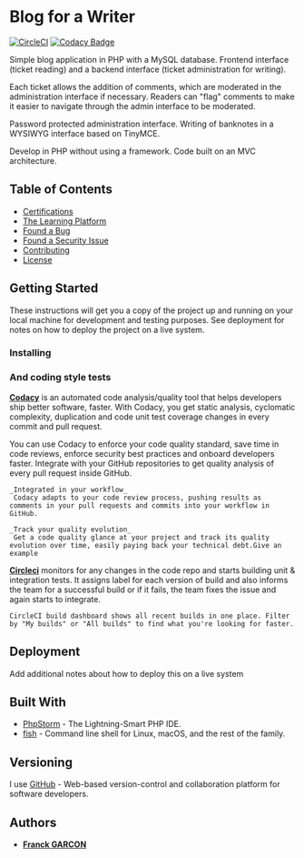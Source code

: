 # Blog for a Writer
[![CircleCI](https://circleci.com/gh/Franckeddy/blog-for-a-writer.svg?style=svg)](https://circleci.com/gh/Franckeddy/blog-for-a-writer)
[![Codacy Badge](https://api.codacy.com/project/badge/Grade/2866e5a514004498b463c49e0ec00b71)](https://app.codacy.com/app/Franckeddy/blog-for-a-writer?utm_source=github.com&utm_medium=referral&utm_content=Franckeddy/blog-for-a-writer&utm_campaign=Badge_Grade_Settings)

Simple blog application in PHP with a MySQL database. Frontend interface (ticket reading) and a backend interface (ticket administration for writing).

Each ticket allows the addition of comments, which are moderated in the administration interface if necessary.
Readers can "flag" comments to make it easier to navigate through the admin interface to be moderated.

Password protected administration interface. Writing of banknotes in a WYSIWYG interface based on TinyMCE.

Develop in PHP without using a framework. Code built on an MVC architecture.

## Table of Contents

*  [Certifications](#certifications)
*  [The Learning Platform](#the-learning-platform)
*  [Found a Bug](#found-a-bug)
*  [Found a Security Issue](#found-a-security-issue)
*  [Contributing](#contributing)
*  [License](#license)

## Getting Started

These instructions will get you a copy of the project up and running on your local machine for development and testing purposes. See deployment for notes on how to deploy the project on a live system.

### Installing

### And coding style tests

**[Codacy](https://app.codacy.com/)** is an automated code analysis/quality tool that helps developers ship better software, faster. With Codacy, you get static analysis, cyclomatic complexity, duplication and code unit test coverage changes in every commit and pull request.

You can use Codacy to enforce your code quality standard, save time in code reviews, enforce security best practices and onboard developers faster. Integrate with your GitHub repositories to get quality analysis of every pull request inside GitHub.

```
_Integrated in your workflow_
 Codacy adapts to your code review process, pushing results as comments in your pull requests and commits into your workflow in GitHub.

_Track your quality evolution_
 Get a code quality glance at your project and track its quality evolution over time, easily paying back your technical debt.Give an example
```

**[Circleci](https://circleci.com/)** monitors for any changes in the code repo and starts building unit & integration tests. It assigns label for each version of build and also informs the team for a successful build or if it fails, the team fixes the issue and again starts to integrate. 
```
CircleCI build dashboard shows all recent builds in one place. Filter by "My builds" or "All builds" to find what you're looking for faster.
```

## Deployment

Add additional notes about how to deploy this on a live system

## Built With

* [PhpStorm](https://www.jetbrains.com/phpstorm/) - The Lightning-Smart PHP IDE.
* [fish](https://fishshell.com/) - Command line shell for Linux, macOS, and the rest of the family. 

## Versioning

I use [GitHub](https://github.com/) - Web-based version-control and collaboration platform for software developers.

## Authors

* [**Franck GARCON**](https://github.com/Franckeddy)